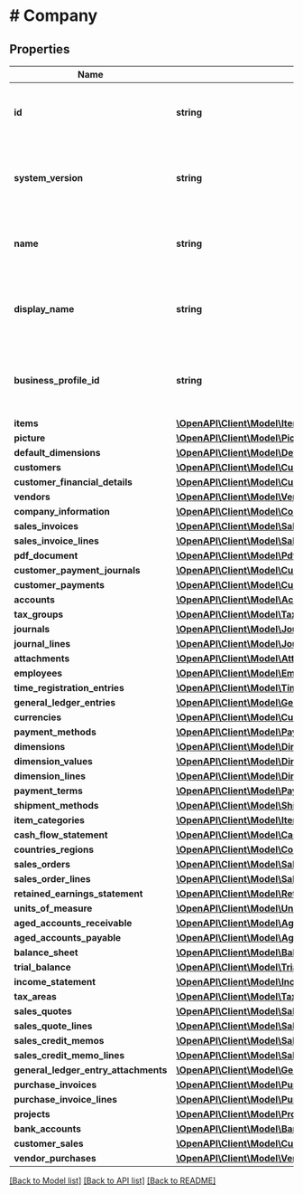 # # Company

## Properties

Name | Type | Description | Notes
------------ | ------------- | ------------- | -------------
**id** | **string** | (v1.0) The id property for the Dynamics 365 Business Central company entity | [optional]
**system_version** | **string** | (v1.0) The systemVersion property for the Dynamics 365 Business Central company entity | [optional]
**name** | **string** | (v1.0) The name property for the Dynamics 365 Business Central company entity | [optional]
**display_name** | **string** | (v1.0) The displayName property for the Dynamics 365 Business Central company entity | [optional]
**business_profile_id** | **string** | (v1.0) The businessProfileId property for the Dynamics 365 Business Central company entity | [optional]
**items** | [**\OpenAPI\Client\Model\Item[]**](Item.md) |  | [optional]
**picture** | [**\OpenAPI\Client\Model\Picture[]**](Picture.md) |  | [optional]
**default_dimensions** | [**\OpenAPI\Client\Model\DefaultDimensions[]**](DefaultDimensions.md) |  | [optional]
**customers** | [**\OpenAPI\Client\Model\Customer[]**](Customer.md) |  | [optional]
**customer_financial_details** | [**\OpenAPI\Client\Model\CustomerFinancialDetail[]**](CustomerFinancialDetail.md) |  | [optional]
**vendors** | [**\OpenAPI\Client\Model\Vendor[]**](Vendor.md) |  | [optional]
**company_information** | [**\OpenAPI\Client\Model\CompanyInformation[]**](CompanyInformation.md) |  | [optional]
**sales_invoices** | [**\OpenAPI\Client\Model\SalesInvoice[]**](SalesInvoice.md) |  | [optional]
**sales_invoice_lines** | [**\OpenAPI\Client\Model\SalesInvoiceLine[]**](SalesInvoiceLine.md) |  | [optional]
**pdf_document** | [**\OpenAPI\Client\Model\PdfDocument[]**](PdfDocument.md) |  | [optional]
**customer_payment_journals** | [**\OpenAPI\Client\Model\CustomerPaymentJournal[]**](CustomerPaymentJournal.md) |  | [optional]
**customer_payments** | [**\OpenAPI\Client\Model\CustomerPayment[]**](CustomerPayment.md) |  | [optional]
**accounts** | [**\OpenAPI\Client\Model\Account[]**](Account.md) |  | [optional]
**tax_groups** | [**\OpenAPI\Client\Model\TaxGroup[]**](TaxGroup.md) |  | [optional]
**journals** | [**\OpenAPI\Client\Model\Journal[]**](Journal.md) |  | [optional]
**journal_lines** | [**\OpenAPI\Client\Model\JournalLine[]**](JournalLine.md) |  | [optional]
**attachments** | [**\OpenAPI\Client\Model\Attachments[]**](Attachments.md) |  | [optional]
**employees** | [**\OpenAPI\Client\Model\Employee[]**](Employee.md) |  | [optional]
**time_registration_entries** | [**\OpenAPI\Client\Model\TimeRegistrationEntry[]**](TimeRegistrationEntry.md) |  | [optional]
**general_ledger_entries** | [**\OpenAPI\Client\Model\GeneralLedgerEntry[]**](GeneralLedgerEntry.md) |  | [optional]
**currencies** | [**\OpenAPI\Client\Model\Currency[]**](Currency.md) |  | [optional]
**payment_methods** | [**\OpenAPI\Client\Model\PaymentMethod[]**](PaymentMethod.md) |  | [optional]
**dimensions** | [**\OpenAPI\Client\Model\Dimension[]**](Dimension.md) |  | [optional]
**dimension_values** | [**\OpenAPI\Client\Model\DimensionValue[]**](DimensionValue.md) |  | [optional]
**dimension_lines** | [**\OpenAPI\Client\Model\DimensionLine[]**](DimensionLine.md) |  | [optional]
**payment_terms** | [**\OpenAPI\Client\Model\PaymentTerm[]**](PaymentTerm.md) |  | [optional]
**shipment_methods** | [**\OpenAPI\Client\Model\ShipmentMethod[]**](ShipmentMethod.md) |  | [optional]
**item_categories** | [**\OpenAPI\Client\Model\ItemCategory[]**](ItemCategory.md) |  | [optional]
**cash_flow_statement** | [**\OpenAPI\Client\Model\CashFlowStatement[]**](CashFlowStatement.md) |  | [optional]
**countries_regions** | [**\OpenAPI\Client\Model\CountryRegion[]**](CountryRegion.md) |  | [optional]
**sales_orders** | [**\OpenAPI\Client\Model\SalesOrder[]**](SalesOrder.md) |  | [optional]
**sales_order_lines** | [**\OpenAPI\Client\Model\SalesOrderLine[]**](SalesOrderLine.md) |  | [optional]
**retained_earnings_statement** | [**\OpenAPI\Client\Model\RetainedEarningsStatement[]**](RetainedEarningsStatement.md) |  | [optional]
**units_of_measure** | [**\OpenAPI\Client\Model\UnitOfMeasure[]**](UnitOfMeasure.md) |  | [optional]
**aged_accounts_receivable** | [**\OpenAPI\Client\Model\AgedAccountsReceivable[]**](AgedAccountsReceivable.md) |  | [optional]
**aged_accounts_payable** | [**\OpenAPI\Client\Model\AgedAccountsPayable[]**](AgedAccountsPayable.md) |  | [optional]
**balance_sheet** | [**\OpenAPI\Client\Model\BalanceSheet[]**](BalanceSheet.md) |  | [optional]
**trial_balance** | [**\OpenAPI\Client\Model\TrialBalance[]**](TrialBalance.md) |  | [optional]
**income_statement** | [**\OpenAPI\Client\Model\IncomeStatement[]**](IncomeStatement.md) |  | [optional]
**tax_areas** | [**\OpenAPI\Client\Model\TaxArea[]**](TaxArea.md) |  | [optional]
**sales_quotes** | [**\OpenAPI\Client\Model\SalesQuote[]**](SalesQuote.md) |  | [optional]
**sales_quote_lines** | [**\OpenAPI\Client\Model\SalesQuoteLine[]**](SalesQuoteLine.md) |  | [optional]
**sales_credit_memos** | [**\OpenAPI\Client\Model\SalesCreditMemo[]**](SalesCreditMemo.md) |  | [optional]
**sales_credit_memo_lines** | [**\OpenAPI\Client\Model\SalesCreditMemoLine[]**](SalesCreditMemoLine.md) |  | [optional]
**general_ledger_entry_attachments** | [**\OpenAPI\Client\Model\GeneralLedgerEntryAttachments[]**](GeneralLedgerEntryAttachments.md) |  | [optional]
**purchase_invoices** | [**\OpenAPI\Client\Model\PurchaseInvoice[]**](PurchaseInvoice.md) |  | [optional]
**purchase_invoice_lines** | [**\OpenAPI\Client\Model\PurchaseInvoiceLine[]**](PurchaseInvoiceLine.md) |  | [optional]
**projects** | [**\OpenAPI\Client\Model\Project[]**](Project.md) |  | [optional]
**bank_accounts** | [**\OpenAPI\Client\Model\BankAccount[]**](BankAccount.md) |  | [optional]
**customer_sales** | [**\OpenAPI\Client\Model\CustomerSale[]**](CustomerSale.md) |  | [optional]
**vendor_purchases** | [**\OpenAPI\Client\Model\VendorPurchase[]**](VendorPurchase.md) |  | [optional]

[[Back to Model list]](../../README.md#models) [[Back to API list]](../../README.md#endpoints) [[Back to README]](../../README.md)
